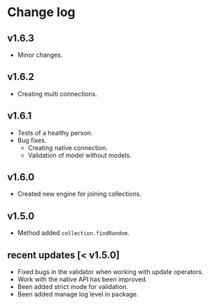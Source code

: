 # Change log 

## v1.6.3

- Minor changes.

## v1.6.2

- Creating multi connections.

## v1.6.1

- Tests of a healthy person.
- Bug fixes.
  - Creating native connection.
  - Validation of model without models.

## v1.6.0

- Created new engine for joining collections.

## v1.5.0

- Method added `collection.findRandom`.

## recent updates [< v1.5.0]

- Fixed bugs in the validator when working with update operators.
- Work with the native API has been improved.
- Been added strict mode for validation.
- Been added manage log level in package.